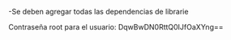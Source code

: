 -Se deben agregar todas las dependencias de librarie

Contraseña root para el usuario: DqwBwDN0RttQ0IJfOaXYng==
